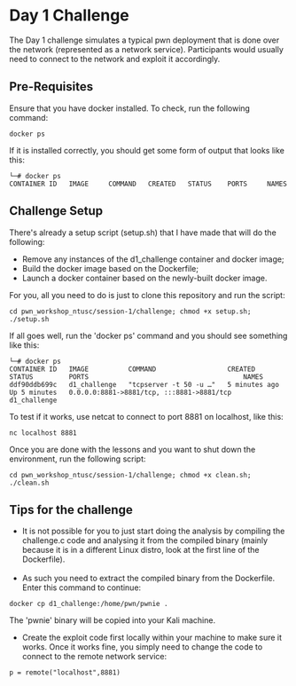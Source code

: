 # Day 1 Challenge
The Day 1 challenge simulates a typical pwn deployment that is done over the network (represented as a network service). Participants would usually need to connect to the network and exploit it accordingly.
## Pre-Requisites
Ensure that you have docker installed. To check, run the following command:
```
docker ps
```
If it is installed correctly, you should get some form of output that looks like this:
```
└─# docker ps               
CONTAINER ID   IMAGE     COMMAND   CREATED   STATUS    PORTS     NAMES

```
## Challenge Setup
There's already a setup script (setup.sh) that I have made that will do the following:
- Remove any instances of the d1_challenge container and docker image;
- Build the docker image based on the Dockerfile;
- Launch a docker container based on the newly-built docker image.

For you, all you need to do is just to clone this repository and run the script:
```
cd pwn_workshop_ntusc/session-1/challenge; chmod +x setup.sh; ./setup.sh
```

If all goes well, run the 'docker ps' command and you should see something like this:

```
└─# docker ps 
CONTAINER ID   IMAGE          COMMAND                  CREATED         STATUS         PORTS                                       NAMES
ddf90ddb699c   d1_challenge   "tcpserver -t 50 -u …"   5 minutes ago   Up 5 minutes   0.0.0.0:8881->8881/tcp, :::8881->8881/tcp   d1_challenge

```

To test if it works, use netcat to connect to port 8881 on localhost, like this:
```
nc localhost 8881
```

Once you are done with the lessons and you want to shut down the environment, run the following script:
```
cd pwn_workshop_ntusc/session-1/challenge; chmod +x clean.sh; ./clean.sh
```
## Tips for the challenge
- It is not possible for you to just start doing the analysis by compiling the challenge.c code and analysing it from the compiled binary (mainly because it is in a different Linux distro, look at the first line of the Dockerfile).
<br><br>
- As such you need to extract the compiled binary from the Dockerfile. Enter this command to continue:
```
docker cp d1_challenge:/home/pwn/pwnie .
```
The 'pwnie' binary will be copied into your Kali machine.
- Create the exploit code first locally within your machine to make sure it works. Once it works fine, you simply need to change the code to connect to the remote network service:
```
p = remote("localhost",8881)
``` 
